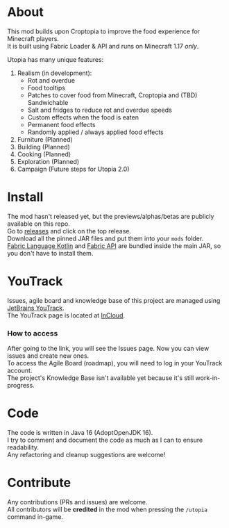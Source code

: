 # About

This mod builds upon Croptopia to improve the food experience for Minecraft players.  
It is built using Fabric Loader & API and runs on Minecraft 1.17 _only_.

Utopia has many unique features:
1. Realism (in development):
    - Rot and overdue
    - Food tooltips
    - Patches to cover food from Minecraft, Croptopia and (TBD) Sandwichable
    - Salt and fridges to reduce rot and overdue speeds
    - Custom effects when the food is eaten 
    - Permanent food effects
    - Randomly applied / always applied food effects
2. Furniture (Planned)
3. Building (Planned)
4. Cooking (Planned)
5. Exploration (Planned)
6. Campaign (Future steps for Utopia 2.0)

# Install

The mod hasn't released yet, but the previews/alphas/betas are publicly available on this repo.  
Go to [releases](https://github.com/RedGrapefruit09/Utopia/releases) and click on the top release.  
Download all the pinned JAR files and put them into your ```mods``` folder.  
[Fabric Language Kotlin](https://www.curseforge.com/minecraft/mc-mods/fabric-language-kotlin) and [Fabric API](https://www.curseforge.com/minecraft/mc-mods/fabric-api) are bundled inside the main JAR, so you don't have to install them.

# YouTrack

Issues, agile board and knowledge base of this project are managed using [JetBrains YouTrack](https://www.jetbrains.com/youtrack/).  
The YouTrack page is located at [InCloud](https://redgrapefruit.myjetbrains.com/youtrack/issues).  

### How to access

After going to the link, you will see the Issues page. Now you can view issues and create new ones.  
To access the Agile Board (roadmap), you will need to log in your YouTrack account.  
The project's Knowledge Base isn't available yet because it's still work-in-progress.

# Code

The code is written in Java 16 (AdoptOpenJDK 16).  
I try to comment and document the code as much as I can to ensure readability.  
Any refactoring and cleanup suggestions are welcome!

# Contribute

Any contributions (PRs and issues) are welcome.  
All contributors will be **credited** in the mod when pressing the ```/utopia``` command in-game.
